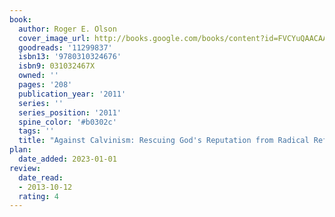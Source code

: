 ```yaml
---
book:
  author: Roger E. Olson
  cover_image_url: http://books.google.com/books/content?id=FVCYuQAACAAJ&printsec=frontcover&img=1&zoom=1&source=gbs_api
  goodreads: '11299837'
  isbn13: '9780310324676'
  isbn9: 031032467X
  owned: ''
  pages: '208'
  publication_year: '2011'
  series: ''
  series_position: '2011'
  spine_color: '#b0302c'
  tags: ''
  title: "Against Calvinism: Rescuing God's Reputation from Radical Reformed Theology"
plan:
  date_added: 2023-01-01
review:
  date_read:
  - 2013-10-12
  rating: 4
---
```

